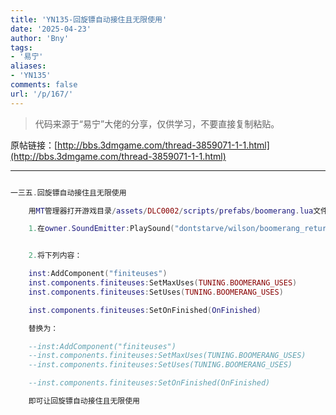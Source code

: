 ```yaml
---
title: 'YN135-回旋镖自动接住且无限使用'
date: '2025-04-23'
author: 'Bny'
tags:
- '易宁'
aliases:
- 'YN135'
comments: false
url: '/p/167/'
---
```


> 代码来源于“易宁”大佬的分享，仅供学习，不要直接复制粘贴。

原帖链接：[http://bbs.3dmgame.com/thread-3859071-1-1.html](http://bbs.3dmgame.com/thread-3859071-1-1.html)

---

```lua  

一三五.回旋镖自动接住且无限使用

	用MT管理器打开游戏目录/assets/DLC0002/scripts/prefabs/boomerang.lua文件，

	1.在owner.SoundEmitter:PlaySound("dontstarve/wilson/boomerang_return")的下一行插入owner.components.inventory:Equip(inst)


	2.将下列内容：

	inst:AddComponent("finiteuses")
	inst.components.finiteuses:SetMaxUses(TUNING.BOOMERANG_USES)
	inst.components.finiteuses:SetUses(TUNING.BOOMERANG_USES)

	inst.components.finiteuses:SetOnFinished(OnFinished)

	替换为：

	--inst:AddComponent("finiteuses")
	--inst.components.finiteuses:SetMaxUses(TUNING.BOOMERANG_USES)
	--inst.components.finiteuses:SetUses(TUNING.BOOMERANG_USES)

	--inst.components.finiteuses:SetOnFinished(OnFinished)

	即可让回旋镖自动接住且无限使用

```  

